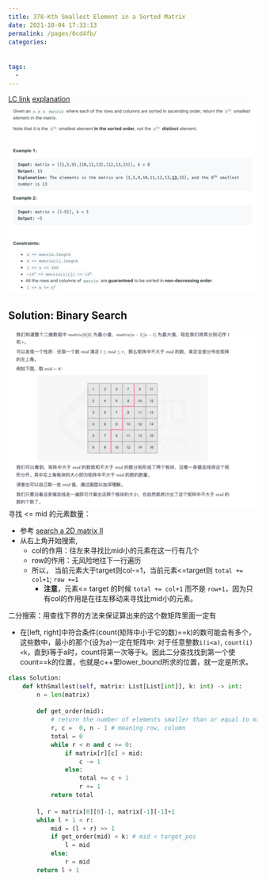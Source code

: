 ```yaml
---
title: 378-Kth Smallest Element in a Sorted Matrix
date: 2021-10-04 17:33:13
permalink: /pages/0cd4fb/
categories:
  

tags:
  - 
---
```

[LC link](https://leetcode.com/problems/kth-smallest-element-in-a-sorted-matrix/)
[explanation](https://leetcode-cn.com/problems/kth-smallest-element-in-a-sorted-matrix/solution/you-xu-ju-zhen-zhong-di-kxiao-de-yuan-su-by-leetco/)
![](https://raw.githubusercontent.com/emmableu/image/master/378-0.png)

## Solution: Binary Search
![](https://raw.githubusercontent.com/emmableu/image/master/378-1.png)
寻找 <= mid 的元素数量：
- 参考 [search a 2D matrix II](https://emmableu.github.io/leetcode-note-site/pages/2ef2a6/)
- 从右上角开始搜索,
  - col的作用：往左来寻找比mid小的元素在这一行有几个
  - row的作用：无风险地往下一行遍历
  - 所以， 当前元素大于target则col-=1，当前元素<=target则 `total += col+1`; `row +=1`
    - **注意**，元素<= target 的时候 `total += col+1` 而不是 `row+1`，因为只有col的作用是在往左移动来寻找比mid小的元素。

二分搜索：用查找下界的方法来保证算出来的这个数矩阵里面一定有
- 在[left, right]中符合条件(count(矩阵中小于它的数)==k)的数可能会有多个，这些数中，最小的那个(设为a)一定在矩阵中: 对于任意整数`i(i<a)`, `count(i)<k`，直到i等于a时，count将第一次等于k。因此二分查找找到第一个使count==k的位置，也就是c++里lower_bound所求的位置，就一定是所求。

```python
class Solution:
    def kthSmallest(self, matrix: List[List[int]], k: int) -> int:
        n = len(matrix)

        def get_order(mid):
            # return the number of elements smaller than or equal to mid
            r, c =  0, n - 1 # meaning row, column
            total = 0
            while r < n and c >= 0:
                if matrix[r][c] > mid:
                    c -= 1
                else:
                    total += c + 1
                    r += 1
            return total

        l, r = matrix[0][0]-1, matrix[-1][-1]+1
        while l + 1 < r:
            mid = (l + r) >> 1
            if get_order(mid) < k: # mid < target_pos
                l = mid
            else:
                r = mid
        return l + 1
```
